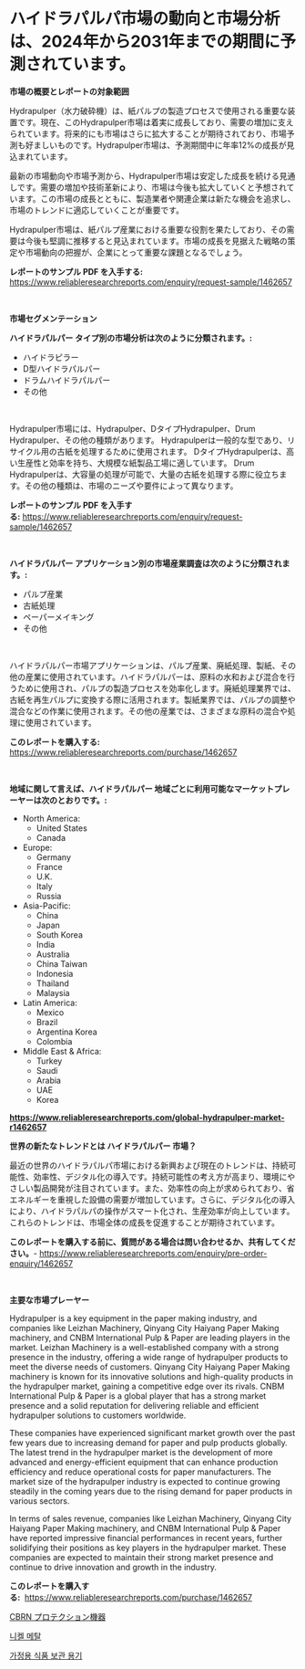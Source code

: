<p><h1>ハイドラパルパ市場の動向と市場分析は、2024年から2031年までの期間に予測されています。</h1></p><p><strong>市場の概要とレポートの対象範囲</strong></p>
<p><p>Hydrapulper（水力破砕機）は、紙パルプの製造プロセスで使用される重要な装置です。現在、このHydrapulper市場は着実に成長しており、需要の増加に支えられています。将来的にも市場はさらに拡大することが期待されており、市場予測も好ましいものです。Hydrapulper市場は、予測期間中に年率12%の成長が見込まれています。</p><p>最新の市場動向や市場予測から、Hydrapulper市場は安定した成長を続ける見通しです。需要の増加や技術革新により、市場は今後も拡大していくと予想されています。この市場の成長とともに、製造業者や関連企業は新たな機会を追求し、市場のトレンドに適応していくことが重要です。</p><p>Hydrapulper市場は、紙パルプ産業における重要な役割を果たしており、その需要は今後も堅調に推移すると見込まれています。市場の成長を見据えた戦略の策定や市場動向の把握が、企業にとって重要な課題となるでしょう。</p></p>
<p><strong>レポートのサンプル PDF を入手する:</strong> <a href="https://www.reliableresearchreports.com/enquiry/request-sample/1462657">https://www.reliableresearchreports.com/enquiry/request-sample/1462657</a></p>
<p>&nbsp;</p>
<p><strong>市場セグメンテーション</strong></p>
<p><strong>ハイドラパルパー タイプ別の市場分析は次のように分類されます。:</strong></p>
<p><ul><li>ハイドラピラー</li><li>D型ハイドラパルパー</li><li>ドラムハイドラパルパー</li><li>その他</li></ul></p>
<p>&nbsp;</p>
<p><p>Hydrapulper市場には、Hydrapulper、DタイプHydrapulper、Drum Hydrapulper、その他の種類があります。 Hydrapulperは一般的な型であり、リサイクル用の古紙を処理するために使用されます。 DタイプHydrapulperは、高い生産性と効率を持ち、大規模な紙製品工場に適しています。 Drum Hydrapulperは、大容量の処理が可能で、大量の古紙を処理する際に役立ちます。その他の種類は、市場のニーズや要件によって異なります。</p></p>
<p><strong>レポートのサンプル PDF を入手する:</strong>&nbsp;<a href="https://www.reliableresearchreports.com/enquiry/request-sample/1462657">https://www.reliableresearchreports.com/enquiry/request-sample/1462657</a></p>
<p>&nbsp;</p>
<p><strong> ハイドラパルパー アプリケーション別の市場産業調査は次のように分類されます。:</strong></p>
<p><ul><li>パルプ産業</li><li>古紙処理</li><li>ペーパーメイキング</li><li>その他</li></ul></p>
<p>&nbsp;</p>
<p><p>ハイドラパルパー市場アプリケーションは、パルプ産業、廃紙処理、製紙、その他の産業に使用されています。ハイドラパルパーは、原料の水和および混合を行うために使用され、パルプの製造プロセスを効率化します。廃紙処理業界では、古紙を再生パルプに変換する際に活用されます。製紙業界では、パルプの調整や混合などの作業に使用されます。その他の産業では、さまざまな原料の混合や処理に使用されています。</p></p>
<p><strong>このレポートを購入する:</strong>&nbsp; <a href="https://www.reliableresearchreports.com/purchase/1462657">https://www.reliableresearchreports.com/purchase/1462657</a></p>
<p>&nbsp;</p>
<p><strong>地域に関して言えば、ハイドラパルパー 地域ごとに利用可能なマーケットプレーヤーは次のとおりです。:</strong></p>
<p><ul>
    <li>
        North America:
        <ul>
            <li>United States</li>
            <li>Canada</li>
        </ul>
    </li>
    <li>
        Europe:
        <ul>
            <li>Germany</li>
            <li>France</li>
            <li>U.K.</li>
            <li>Italy</li>
            <li>Russia</li>
        </ul>
    </li>
    <li>
        Asia-Pacific:
        <ul>
            <li>China</li>
            <li>Japan</li>
            <li>South Korea</li>
            <li>India</li>
            <li>Australia</li>
            <li>China Taiwan</li>
            <li>Indonesia</li>
            <li>Thailand</li>
            <li>Malaysia</li>
        </ul>
    </li>
    <li>
        Latin America:
        <ul>
            <li>Mexico</li>
            <li>Brazil</li>
            <li>Argentina Korea</li>
            <li>Colombia</li>
        </ul>
    </li>
    <li>
        Middle East & Africa:
        <ul>
            <li>Turkey</li>
            <li>Saudi</li>
            <li>Arabia</li>
            <li>UAE</li>
            <li>Korea</li>
        </ul>
    </li>
    </ul></p>
<p><strong><a href="https://www.reliableresearchreports.com/global-hydrapulper-market-r1462657">https://www.reliableresearchreports.com/global-hydrapulper-market-r1462657</a></strong>&nbsp;</p>
<p><strong>世界の新たなトレンドとは ハイドラパルパー 市場？</strong></p>
<p><p>最近の世界のハイドラパルパ市場における新興および現在のトレンドは、持続可能性、効率性、デジタル化の導入です。持続可能性の考え方が高まり、環境にやさしい製品開発が注目されています。また、効率性の向上が求められており、省エネルギーを重視した設備の需要が増加しています。さらに、デジタル化の導入により、ハイドラパルパの操作がスマート化され、生産効率が向上しています。これらのトレンドは、市場全体の成長を促進することが期待されています。</p></p>
<p><strong>このレポートを購入する前に、質問がある場合は問い合わせるか、共有してください。</strong>- <a href="https://www.reliableresearchreports.com/enquiry/pre-order-enquiry/1462657">https://www.reliableresearchreports.com/enquiry/pre-order-enquiry/1462657</a></p>
<p>&nbsp;</p>
<p><strong>主要な市場プレーヤー</strong></p>
<p><p>Hydrapulper is a key equipment in the paper making industry, and companies like Leizhan Machinery, Qinyang City Haiyang Paper Making machinery, and CNBM International Pulp & Paper are leading players in the market. Leizhan Machinery is a well-established company with a strong presence in the industry, offering a wide range of hydrapulper products to meet the diverse needs of customers. Qinyang City Haiyang Paper Making machinery is known for its innovative solutions and high-quality products in the hydrapulper market, gaining a competitive edge over its rivals. CNBM International Pulp & Paper is a global player that has a strong market presence and a solid reputation for delivering reliable and efficient hydrapulper solutions to customers worldwide.</p><p>These companies have experienced significant market growth over the past few years due to increasing demand for paper and pulp products globally. The latest trend in the hydrapulper market is the development of more advanced and energy-efficient equipment that can enhance production efficiency and reduce operational costs for paper manufacturers. The market size of the hydrapulper industry is expected to continue growing steadily in the coming years due to the rising demand for paper products in various sectors.</p><p>In terms of sales revenue, companies like Leizhan Machinery, Qinyang City Haiyang Paper Making machinery, and CNBM International Pulp & Paper have reported impressive financial performances in recent years, further solidifying their positions as key players in the hydrapulper market. These companies are expected to maintain their strong market presence and continue to drive innovation and growth in the industry.</p></p>
<p><strong>このレポートを購入する:</strong>&nbsp;&nbsp;<a href="https://www.reliableresearchreports.com/purchase/1462657">https://www.reliableresearchreports.com/purchase/1462657</a></p>
<p><p><a href="https://medium.com/@addiehirthe05/%E5%8C%96%E5%AD%A6-%E7%94%9F%E7%89%A9-%E6%94%BE%E5%B0%84%E7%B7%9A-%E6%A0%B8-cbrn-%E4%BF%9D%E8%AD%B7%E6%A9%9F%E5%99%A8%E5%B8%82%E5%A0%B4-2031%E5%B9%B4%E3%81%BE%E3%81%A7%E3%81%AE%E3%83%88%E3%83%AC%E3%83%B3%E3%83%89-%E4%BA%88%E6%B8%AC-%E7%AB%B6%E4%BA%89%E5%88%86%E6%9E%90-7fce076df44d">CBRN プロテクション機器</a></p><p><a href="https://medium.com/@joanacasper2001/%EB%8B%88%EC%BC%88-%EA%B8%88%EC%86%8D-%EC%8B%9C%EC%9E%A5-%EB%B3%B4%EA%B3%A0%EC%84%9C%EB%8A%94-%EC%9D%B4-%EC%8B%9C%EC%9E%A5%EC%9D%98-%EC%B5%9C%EC%8B%A0-%ED%8A%B8%EB%A0%8C%EB%93%9C%EC%99%80-%EC%84%B1%EC%9E%A5-%EA%B8%B0%ED%9A%8C%EB%A5%BC-%EB%B0%9D%ED%98%80%EC%A4%8D%EB%8B%88%EB%8B%A4-dac825a8a284">니켈 메탈</a></p><p><a href="https://medium.com/@maryamsipes/%EA%B0%80%EC%A0%95%EC%9A%A9-%EC%8B%9D%ED%92%88-%EC%A0%80%EC%9E%A5%EC%9A%A9%EA%B8%B0-%EC%8B%9C%EC%9E%A5-%EC%A7%80%ED%91%9C-%ED%95%B4%EB%8F%85-%EC%8B%9C%EC%9E%A5-%EC%A0%90%EC%9C%A0%EC%9C%A8-%ED%8A%B8%EB%A0%8C%EB%93%9C-%EB%B0%8F-%EC%84%B1%EC%9E%A5-%EC%96%91%EC%83%81-7f479f4c2ab6">가정용 식품 보관 용기</a></p></p>